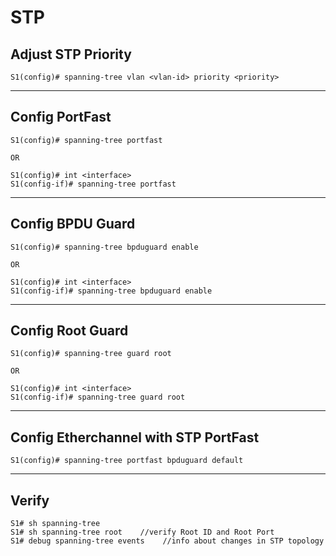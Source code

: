 # STP

## Adjust STP Priority

```
S1(config)# spanning-tree vlan <vlan-id> priority <priority>
```

***

## Config PortFast

```
S1(config)# spanning-tree portfast

OR

S1(config)# int <interface>
S1(config-if)# spanning-tree portfast
```

***

## Config BPDU Guard

```
S1(config)# spanning-tree bpduguard enable

OR

S1(config)# int <interface>
S1(config-if)# spanning-tree bpduguard enable
```

***

## Config Root Guard

```
S1(config)# spanning-tree guard root

OR

S1(config)# int <interface>
S1(config-if)# spanning-tree guard root
```

***

## Config Etherchannel with STP PortFast

```
S1(config)# spanning-tree portfast bpduguard default
```

***

## Verify

```
S1# sh spanning-tree
S1# sh spanning-tree root    //verify Root ID and Root Port
S1# debug spanning-tree events    //info about changes in STP topology
```
